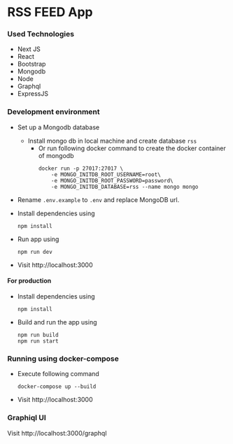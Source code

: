 # RSS FEED App

### Used Technologies

- Next JS
- React
- Bootstrap
- Mongodb
- Node
- Graphql
- ExpressJS


### Development environment

- Set up a Mongodb database 
    - Install mongo db in local machine and create database `rss`
      - Or run following docker command to create the docker container of mongodb
        ```
        docker run -p 27017:27017 \
            -e MONGO_INITDB_ROOT_USERNAME=root\
            -e MONGO_INITDB_ROOT_PASSWORD=password\
            -e MONGO_INITDB_DATABASE=rss --name mongo mongo
         ```


- Rename `.env.example` to `.env` and replace MongoDB url.
- Install dependencies using
  ```      
  npm install
  ```
- Run app using 
  ```      
  npm run dev
  ```
- Visit http://localhost:3000

#### For production 

- Install dependencies using

  ```      
  npm install
  ```
- Build and run the app using 

  ```      
  npm run build
  npm run start
  ```




### Running using docker-compose

- Execute following command
  ```
  docker-compose up --build
  ```
- Visit http://localhost:3000

### Graphiql UI


 Visit http://localhost:3000/graphql
  